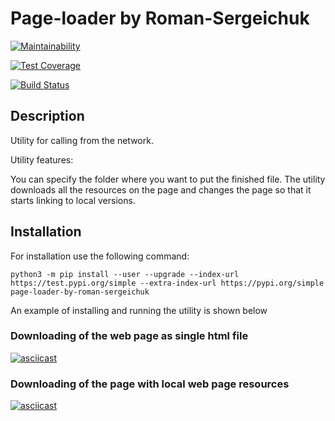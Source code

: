 # Page-loader by Roman-Sergeichuk

[![Maintainability](https://api.codeclimate.com/v1/badges/2acfcaa2ce739e74d45e/maintainability)](https://codeclimate.com/github/Roman-Sergeichuk/python-project-lvl3/maintainability)

[![Test Coverage](https://api.codeclimate.com/v1/badges/2acfcaa2ce739e74d45e/test_coverage)](https://codeclimate.com/github/Roman-Sergeichuk/python-project-lvl3/test_coverage)

[![Build Status](https://travis-ci.com/Roman-Sergeichuk/python-project-lvl3.svg?branch=master)](https://travis-ci.com/Roman-Sergeichuk/python-project-lvl3)

## Description

Utility for calling from the network.

Utility features:

You can specify the folder where you want to put the finished file.
The utility downloads all the resources on the page and changes the page so that it starts linking to local versions.

## Installation
For installation use the following command:

```python3 -m pip install --user --upgrade --index-url https://test.pypi.org/simple --extra-index-url https://pypi.org/simple page-loader-by-roman-sergeichuk```

An example of installing and running the utility is shown below

### Downloading of the web page as single html file
[![asciicast](https://asciinema.org/a/OnSawt87QlJKfVZvFe5EtIV2f.svg)](https://asciinema.org/a/OnSawt87QlJKfVZvFe5EtIV2f)
### Downloading of the page with local web page resources
[![asciicast](https://asciinema.org/a/bDnkMPCKI1dlKZnufiLttqLix.svg)](https://asciinema.org/a/bDnkMPCKI1dlKZnufiLttqLix)